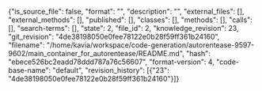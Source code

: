 {"is_source_file": false, "format": "", "description": "", "external_files": [], "external_methods": [], "published": [], "classes": [], "methods": [], "calls": [], "search-terms": [], "state": 2, "file_id": 2, "knowledge_revision": 23, "git_revision": "4de38198050e0fee78122e0b28f59ff361b24160", "filename": "/home/kavia/workspace/code-generation/autorentease-9597-9602/main_container_for_autorentease/README.md", "hash": "ebece526bc2eadd78ddd787a76c56607", "format-version": 4, "code-base-name": "default", "revision_history": [{"23": "4de38198050e0fee78122e0b28f59ff361b24160"}]}